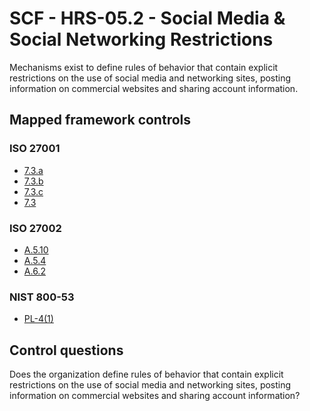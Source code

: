 # SCF - HRS-05.2 - Social Media & Social Networking Restrictions
Mechanisms exist to define rules of behavior that contain explicit restrictions on the use of social media and networking sites, posting information on commercial websites and sharing account information. 
## Mapped framework controls
### ISO 27001
- [7.3.a](../iso27001/7.md#73a)
- [7.3.b](../iso27001/7.md#73b)
- [7.3.c](../iso27001/7.md#73c)
- [7.3](../iso27001/7.md#73)
  
### ISO 27002
- [A.5.10](../iso27002/a-5.md#a510)
- [A.5.4](../iso27002/a-5.md#a54)
- [A.6.2](../iso27002/a-6.md#a62)
  
### NIST 800-53
- [PL-4(1)](../nist80053/pl-4-1.md)
  
## Control questions
Does the organization define rules of behavior that contain explicit restrictions on the use of social media and networking sites, posting information on commercial websites and sharing account information? 
  
